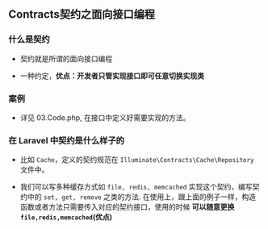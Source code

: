 ## Contracts契约之面向接口编程


### 什么是契约
* 契约就是所谓的面向接口编程

* 一种约定，__优点：开发者只管实现接口即可任意切换实现类__


### 案例
* 详见 03.Code.php, 在接口中定义好需要实现的方法。


### 在 Laravel 中契约是什么样子的
* 比如 `Cache`，定义的契约规范在 `Illuminate\Contracts\Cache\Repository` 文件中。

* 我们可以写多种缓存方式如 `file, redis, memcached` 实现这个契约，编写契约中的 `set, get, remove` 之类的方法. 在使用上，跟上面的例子一样，构造函数或者方法只需要传入对应的契约接口，使用的时候 __可以随意更换 `file,redis,memcached`(优点)__
